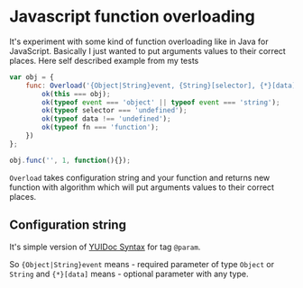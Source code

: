Javascript function overloading
=================

It's experiment with some kind of function overloading like in Java for JavaScript.
Basically I just wanted to put arguments values to their correct places.
Here self described example from my tests
```javascript
var obj = {
    func: Overload('{Object|String}event, {String}[selector], {*}[data], {Function}fn', function(event, selector, data, fn){
        ok(this === obj);
        ok(typeof event === 'object' || typeof event === 'string');
        ok(typeof selector === 'undefined');
        ok(typeof data !== 'undefined');
        ok(typeof fn === 'function');
    })
};

obj.func('', 1, function(){});
```
`Overload` takes configuration string and your function and returns new function with algorithm which will put arguments values to their correct places.

## Configuration string

It's simple version of [YUIDoc Syntax](http://yui.github.io/yuidoc/syntax/index.html) for tag `@param`.

So `{Object|String}event` means - required parameter of type `Object` or `String` and `{*}[data]` means - optional parameter with any type.